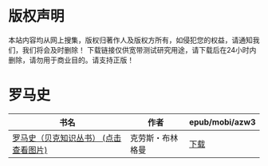 # 版权声明

本站内容均从网上搜集，版权归著作人及版权方所有，如侵犯您的权益，请通知我们，我们将会及时删除！ 下载链接仅供宽带测试研究用途，请下载后在24小时内删除，请勿用于商业目的。请支持正版！

# 罗马史

| 书名 | 作者 | epub/mobi/azw3 |
| --- | --- | --- |
| [罗马史（贝克知识丛书） (点击查看图片)](https://www.dushupai.com/attachment/2024/06/08/b9762e4b04c29415.jpg) | 克劳斯・布林格曼 | [下载](https://url89.ctfile.com/f/31084289-1357051513-17a241?p=8866) |

